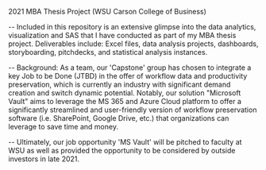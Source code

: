 2021 MBA Thesis Project (WSU Carson College of Business)

-- Included in this repository is an extensive glimpse into the data analytics, visualization and SAS that I have conducted as part of my MBA thesis project. Deliverables include: Excel files, data analysis projects, dashboards, storyboarding, pitchdecks, and statistical analysis instances.  

--  Background: As a team, our 'Capstone' group has chosen to integrate a key Job to be Done (JTBD) in the offer of workflow data and productivity preservation, which is currently an industry with significant demand creation and switch dynamic potential. Notably, our solution "Microsoft Vault" aims to leverage the MS 365 and Azure Cloud platform to offer a significantly streamlined and user-friendly version of workflow preservation software (i.e. SharePoint, Google Drive, etc.) that organizations can leverage to save time and money. 

-- Ultimately, our job opportunity 'MS Vault' will be pitched to faculty at WSU as well as provided the opportunity to be considered by outside investors in late 2021.  
